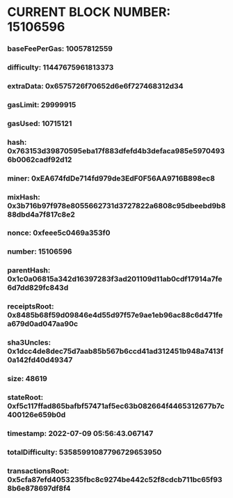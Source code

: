 # CURRENT BLOCK NUMBER: 15106596

### baseFeePerGas: 10057812559
### difficulty: 11447675961813373
### extraData: 0x6575726f70652d6e6f727468312d34
### gasLimit: 29999915
### gasUsed: 10715121
### hash: 0x763153d39870595eba17f883dfefd4b3defaca985e59704936b0062cadf92d12
### miner: 0xEA674fdDe714fd979de3EdF0F56AA9716B898ec8
### mixHash: 0x3b716b97f978e8055662731d3727822a6808c95dbeebd9b888dbd4a7f817c8e2
### nonce: 0xfeee5c0469a353f0
### number: 15106596
### parentHash: 0x1c0a06815a342d16397283f3ad201109d11ab0cdf17914a7fe6d7dd829fc843d
### receiptsRoot: 0x8485b68f59d09846e4d55d97f57e9ae1eb96ac88c6d471fea679d0ad047aa90c
### sha3Uncles: 0x1dcc4de8dec75d7aab85b567b6ccd41ad312451b948a7413f0a142fd40d49347
### size: 48619
### stateRoot: 0xf5c117ffad865bafbf57471af5ec63b082664f4465312677b7c400126e659b0d
### timestamp: 2022-07-09 05:56:43.067147
### totalDifficulty: 53585991087796729653950
### transactionsRoot: 0x5cfa87efd4053235fbc8c9274be442c52f8cdcb711bc65f938b6e878697df8f4
